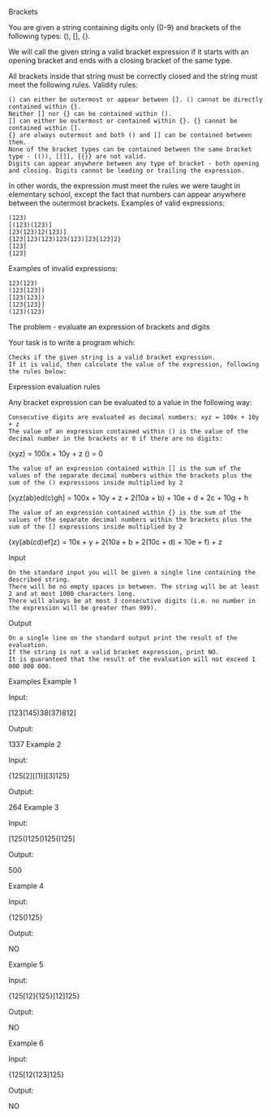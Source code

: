 Brackets

You are given a string containing digits only (0-9) and brackets of the following types: (), [], {}.

We will call the given string a valid bracket expression if it starts with an opening bracket and ends with a closing bracket of the same type.

All brackets inside that string must be correctly closed and the string must meet the following rules.
Validity rules:

    () can either be outermost or appear between []. () cannot be directly contained within {}.
    Neither [] nor {} can be contained within ().
    [] can either be outermost or contained within {}. {} cannot be contained within [].
    {} are always outermost and both () and [] can be contained between them.
    None of the bracket types can be contained between the same bracket type - (()), [[]], {{}} are not valid.
    Digits can appear anywhere between any type of bracket - both opening and closing. Digits cannot be leading or trailing the expression.

In other words, the expression must meet the rules we were taught in elementary school, except the fact that numbers can appear anywhere between the outermost brackets.
Examples of valid expressions:

    (123)
    [(123)(123)]
    [23(123)12(123)]
    {123[123(123)123(123)]23[123]2}
    [123]
    {123}

Examples of invalid expressions:

    123(123)
    (123[123])
    [123(123])
    [123{123}]
    (123)(123)

The problem - evaluate an expression of brackets and digits

Your task is to write a program which:

    Checks if the given string is a valid bracket expression.
    If it is valid, then calculate the value of the expression, following the rules below:

Expression evaluation rules

Any bracket expression can be evaluated to a value in the following way:

    Consecutive digits are evaluated as decimal numbers: xyz = 100x + 10y + z
    The value of an expression contained within () is the value of the decimal number in the brackets or 0 if there are no digits:

(xyz) = 100x + 10y + z
() = 0

    The value of an expression contained within [] is the sum of the values of the separate decimal numbers within the brackets plus the sum of the () expressions inside multiplied by 2

[xyz(ab)ed(c)gh] = 100x + 10y + z + 2(10a + b) + 10e + d + 2c + 10g + h

    The value of an expression contained within {} is the sum of the values of the separate decimal numbers within the brackets plus the sum of the [] expressions inside multiplied by 2

{xy[ab(cd)ef]z} = 10x + y + 2(10a + b + 2(10c + d) + 10e + f) + z

Input

    On the standard input you will be given a single line containing the described string.
    There will be no empty spaces in between. The string will be at least 2 and at most 1000 characters long.
    There will always be at most 3 consecutive digits (i.e. no number in the expression will be greater than 999).

Output

    On a single line on the standard output print the result of the evaluation.
    If the string is not a valid bracket expression, print NO.
    It is guaranteed that the result of the evaluation will not exceed 1 000 000 000.

Examples
Example 1

Input:

[123(145)38(37)812]

Output:

1337
Example 2

Input:

{125[2][(1)][3]125}

Output:

264
Example 3

Input:

[125()125()125()125]

Output:

500

Example 4

Input:

{125()125}

Output:

NO

Example 5

Input:

{125[12]{125}[12]125}

Output:

NO

Example 6

Input:

{125[12(123]125}

Output:

NO
